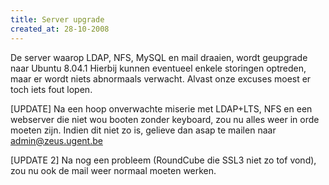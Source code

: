 ```yaml
---
title: Server upgrade
created_at: 28-10-2008
---
```


De server waarop LDAP, NFS, MySQL en mail draaien, wordt geupgrade naar Ubuntu 8.04.1 Hierbij kunnen eventueel enkele storingen optreden, maar er wordt niets abnormaals verwacht. Alvast onze excuses moest er toch iets fout lopen.

\[UPDATE\] Na een hoop onverwachte miserie met LDAP+LTS, NFS en een webserver die niet wou booten zonder keyboard, zou nu alles weer in orde moeten zijn. Indien dit niet zo is, gelieve dan asap te mailen naar admin@zeus.ugent.be

\[UPDATE 2\] Na nog een probleem (RoundCube die SSL3 niet zo tof vond), zou nu ook de mail weer normaal moeten werken.
